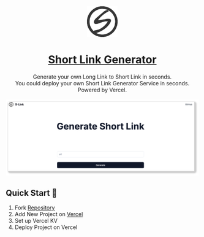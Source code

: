 <div align="center">
<a href="https://slink-code.vercel.app">
  <img width="80" height="auto" alt="" src="/public/box.svg">
  <h1 align="center">Short Link Generator</h1>
</a>

<div align="center">Generate your own Long Link to Short Link in seconds. </div>
<div align="center">You could deploy your own Short Link Generator Service in seconds. Powered by Vercel.</div>

</div>

<br/>

<img alt="Generate your own Long Link to Short Link in seconds." src="/public/homepage.png">

## Quick Start 🚀

1. Fork [Repository](https://github.com/Zhang-BigSmart/short-link)
2. Add New Project on [Vercel](https://vercel.com/)
3. Set up Vercel KV
4. Deploy Project on Vercel
